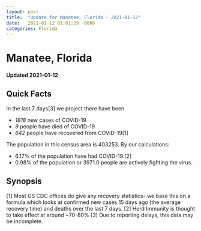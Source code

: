 ```yaml
---
layout: post
title:  "Update for Manatee, Florida - 2021-01-12"
date:   2021-01-12 01:01:29 -0600
categories: Florida
---
```


# Manatee, Florida
#### Updated 2021-01-12

## Quick Facts

In the last 7 days[3] we project there have been
- *1818* new cases of COVID-19
- *9* people have died of COVID-19
- *642* people have recovered from COVID-19[1]

The population in this census area is 403253. By our calculations:
- 6.17% of the population have had COVID-19.[2]
- 0.98% of the population or 3971.0 people are actively fighting the virus.

## Synopsis




[1] Most US CDC offices do give any recovery statistics- we base this on a formula which looks at confirmed new cases
15 days ago (the average recovery time) and deaths over the last 7 days.
[2] Herd Immunity is thought to take effect at around ~70-80%
[3] Due to reporting delays, this data may be incomplete. 
    